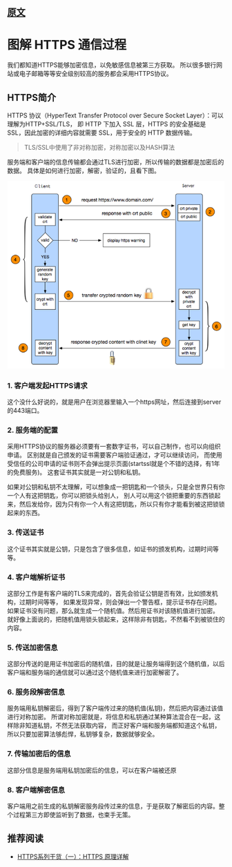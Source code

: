 
## [原文](http://www.liqwei.com/network/protocol/2012/906.shtml)

# 图解 HTTPS 通信过程

我们都知道HTTPS能够加密信息，以免敏感信息被第三方获取。
所以很多银行网站或电子邮箱等等安全级别较高的服务都会采用HTTPS协议。

## HTTPS简介

HTTPS 协议（HyperText Transfer Protocol over Secure Socket Layer）：可以理解为HTTP+SSL/TLS，
即 HTTP 下加入 SSL 层，HTTPS 的安全基础是 SSL，因此加密的详细内容就需要 SSL，用于安全的 HTTP 数据传输。

> TLS/SSL中使用了非对称加密，对称加密以及HASH算法

服务端和客户端的信息传输都会通过TLS进行加密，所以传输的数据都是加密后的数据。
具体是如何进行加密，解密，验证的，且看下图。

![](../images/https/https_flow.png)

### 1. 客户端发起HTTPS请求

这个没什么好说的，就是用户在浏览器里输入一个https网址，然后连接到server的443端口。

### 2. 服务端的配置

采用HTTPS协议的服务器必须要有一套数字证书，可以自己制作，也可以向组织申请。
区别就是自己颁发的证书需要客户端验证通过，才可以继续访问，
而使用受信任的公司申请的证书则不会弹出提示页面(startssl就是个不错的选择，有1年的免费服务)。
这套证书其实就是一对公钥和私钥。

如果对公钥和私钥不太理解，可以想象成一把钥匙和一个锁头，只是全世界只有你一个人有这把钥匙，你可以把锁头给别人，
别人可以用这个锁把重要的东西锁起来，然后发给你，因为只有你一个人有这把钥匙，所以只有你才能看到被这把锁锁起来的东西。

### 3. 传送证书

这个证书其实就是公钥，只是包含了很多信息，如证书的颁发机构，过期时间等等。

### 4. 客户端解析证书

这部分工作是有客户端的TLS来完成的，首先会验证公钥是否有效，比如颁发机构，过期时间等等，
如果发现异常，则会弹出一个警告框，提示证书存在问题。
如果证书没有问题，那么就生成一个随机值。然后用证书对该随机值进行加密。
就好像上面说的，把随机值用锁头锁起来，这样除非有钥匙，不然看不到被锁住的内容。

### 5. 传送加密信息

这部分传送的是用证书加密后的随机值，目的就是让服务端得到这个随机值，以后客户端和服务端的通信就可以通过这个随机值来进行加密解密了。

### 6. 服务段解密信息

服务端用私钥解密后，得到了客户端传过来的随机值(私钥)，然后把内容通过该值进行对称加密。
所谓对称加密就是，将信息和私钥通过某种算法混合在一起，这样除非知道私钥，不然无法获取内容，
而正好客户端和服务端都知道这个私钥，所以只要加密算法够彪悍，私钥够复杂，数据就够安全。

### 7. 传输加密后的信息

这部分信息是服务端用私钥加密后的信息，可以在客户端被还原

### 8. 客户端解密信息

客户端用之前生成的私钥解密服务段传过来的信息，于是获取了解密后的内容。整个过程第三方即使监听到了数据，也束手无策。


## 推荐阅读

- [HTTPS系列干货（一）：HTTPS 原理详解](https://zhuanlan.zhihu.com/p/27395037)